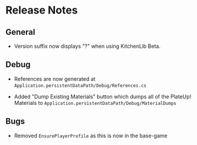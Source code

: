 # Release Notes

## General

* Version suffix now displays "?" when using KitchenLib Beta.

## Debug

* References are now generated at `Application.persistentDataPath/Debug/References.cs`
+ Added "Dump Existing Materials" button which dumps all of the PlateUp! Materials to `Application.persistentDataPath/Debug/MaterialDumps` 

## Bugs

- Removed `EnsurePlayerProfile` as this is now in the base-game